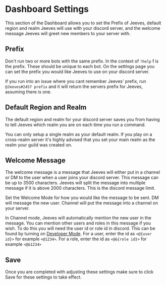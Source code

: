 # Dashboard Settings

This section of the Dashboard allows you to set the Prefix of Jeeves, default region and realm Jeeves will use with your discord server, and the welcome message Jeeves will greet new members to your server with.

## Prefix

Don't run two or more bots with the same prefix. In the context of `!help` **!** is the prefix. These should be unique to each bot. On the settings page you can set the prefix you would like Jeeves to use on your discord server.

If you run into an issue where you cant remember Jeeves' prefix, run `@Jeeves#2457 prefix` and it will return the servers prefix for Jeeves, assuming there is one.

## Default Region and Realm

The default region and realm for your discord server saves you from having to tell Jeeves which realm you are on each time you run a command.

You can only setup a single realm as your default realm. If you play on a cross-realm server it's highly advised that you set your main realm as the realm your guild was created on.

## Welcome Message

The welcome message is a message that Jeeves will either put in a channel or DM to the user when a user joins your discord server. This message can be up to 3500 characters. Jeeves will split the message into multiple message if it is above 2000 characters. This is the discord message limit.

Set the Welcome Mode for how you would like the message to be sent. DM will message the new user. Channel will put the message into a channel on your server.

In Channel mode, Jeeves will automatically mention the new user in the message. You can mention other users and roles in this message if you wish. To do this you will need the user id or role id in discord. This can be found by turning on [Developer Mode](https://support.discord.com/hc/en-us/articles/206346498-Where-can-I-find-my-User-Server-Message-ID-). For a user, enter the id as `<@{user id}>` for example `<@1234>`. For a role, enter the id as `<@&{role id}>` for example `<@&1234>`

## Save

Once you are completed with adjusting these settings make sure to click Save for these settings to take effect.